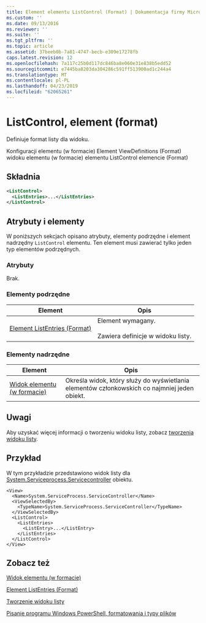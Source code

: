 ```yaml
---
title: Element elementu ListControl (Format) | Dokumentacja firmy Microsoft
ms.custom: ''
ms.date: 09/13/2016
ms.reviewer: ''
ms.suite: ''
ms.tgt_pltfrm: ''
ms.topic: article
ms.assetid: 37beeb0b-7a81-4747-becb-e309e17278fb
caps.latest.revision: 12
ms.openlocfilehash: 7a117c25b0d117dc846ba8e060e31e838b5edd52
ms.sourcegitcommit: e7445ba8203da304286c591ff513900ad1c244a4
ms.translationtype: MT
ms.contentlocale: pl-PL
ms.lasthandoff: 04/23/2019
ms.locfileid: "62065261"
---
```

# <a name="listcontrol-element-format"></a>ListControl, element (format)

Definiuje format listy dla widoku.

Konfiguracji elementu (w formacie) Element ViewDefinitions (Format) widoku elementu (w formacie) elementu ListControl elemencie (Format)

## <a name="syntax"></a>Składnia

```xml
<ListControl>
  <ListEntries>...</ListEntries>
</ListControl>

```

## <a name="attributes-and-elements"></a>Atrybuty i elementy

W poniższych sekcjach opisano atrybuty, elementy podrzędne i element nadrzędny `ListControl` elementu. Ten element musi zawierać tylko jeden typ elementów podrzędnych.

### <a name="attributes"></a>Atrybuty

Brak.

### <a name="child-elements"></a>Elementy podrzędne

|Element|Opis|
|-------------|-----------------|
|[Element ListEntries (Format)](./listentries-element-for-listcontrol-format.md)|Element wymagany.<br /><br /> Zawiera definicje w widoku listy.|

### <a name="parent-elements"></a>Elementy nadrzędne

|Element|Opis|
|-------------|-----------------|
|[Widok elementu (w formacie)](./view-element-format.md)|Określa widok, który służy do wyświetlania elementów członkowskich co najmniej jeden obiekt.|

## <a name="remarks"></a>Uwagi

Aby uzyskać więcej informacji o tworzeniu widoku listy, zobacz [tworzenia widoku listy](./creating-a-list-view.md).

## <a name="example"></a>Przykład

W tym przykładzie przedstawiono widok listy dla [System.Serviceprocess.Servicecontroller](/dotnet/api/System.ServiceProcess.ServiceController) obiektu.

```
<View>
  <Name>System.ServiceProcess.ServiceController</Name>
  <ViewSelectedBy>
    <TypeName>System.ServiceProcess.ServiceController</TypeName>
  </ViewSelectedBy>
  <ListControl>
    <ListEntries>
      <ListEntry>...</ListEntry>
    </ListEntries>
  </ListControl>
</View>
```

## <a name="see-also"></a>Zobacz też

[Widok elementu (w formacie)](./view-element-format.md)

[Element ListEntries (Format)](./listentries-element-for-listcontrol-format.md)

[Tworzenie widoku listy](./creating-a-list-view.md)

[Pisanie programu Windows PowerShell, formatowania i typy plików](./writing-a-powershell-formatting-file.md)
